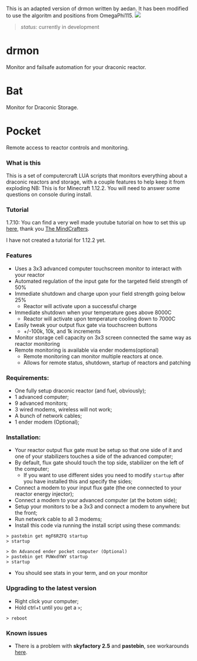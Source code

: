 
This is an adapted version of drmon written by aedan. It has been modified to use the algoritm and positions from OmegaPhi115.
![](examples/2.jpg)
> *status*: currently in development


# drmon
Monitor and failsafe automation for your draconic reactor.

# Bat
Monitor for Draconic Storage.

# Pocket
Remote access to reactor controls and monitoring.

### What is this
This is a set of computercraft LUA scripts that monitors everything about a draconic reactors and storage, with a couple features to help keep it from exploding
NB: This is for Minecraft 1.12.2. You will need to answer some questions on console during install.


### Tutorial
1.7.10: You can find a very well made youtube tutorial on how to set this up [here](https://www.youtube.com/watch?v=8rBhQP1xqEU), thank you [The MindCrafters](https://www.youtube.com/channel/UCf2wEy4_BbYpAQcgvN26OaQ).

I have not created a tutorial for 1.12.2 yet.

### Features
* Uses a 3x3 advanced computer touchscreen monitor to interact with your reactor
* Automated regulation of the input gate for the targeted field strength of 50%
* Immediate shutdown and charge upon your field strength going below 25%
  * Reactor will activate upon a successful charge
* Immediate shutdown when your temperature goes above 8000C
  * Reactor will activate upon temperature cooling down to 7000C
* Easily tweak your output flux gate via touchscreen buttons
  * +/-100k, 10k, and 1k increments
* Monitor storage cell capacity on 3x3 screen connected the same way as reactor monitoring
* Remote monitoring is available via ender modems(optional)
  * Remote monitoring can monitor multiple reactors at once.
  * Allows for remote status, shutdown, startup of reactors and patching

### Requirements:
* One fully setup draconic reactor (and fuel, obviously);
* 1 advanced computer;
* 9 advanced monitors;
* 3 wired modems, wireless will not work;
* A bunch of network cables;
* 1 ender modem (Optional);

### Installation:
* Your reactor output flux gate must be setup so that one side of it and one of your stabilizers touches a side of the advanced computer;
* By default, flux gate should touch the top side, stabilizer on the left of the computer;
  * If you want to use different sides you need to modify `startup` after you have installed this and specify the sides;
* Connect a modem to your input flux gate (the one connected to your reactor energy injector);
* Connect a modem to your advanced computer (at the botom side);
* Setup your monitors to be a 3x3 and connect a modem to anywhere but the front;
* Run network cable to all 3 modems;
* Install this code via running the install script using these commands:

```
> pastebin get mgF6RZFQ startup
> startup

> On Advanced ender pocket computer (Optional)
> pastebin get PUWxdYWY startup
> startup
```

* You should see stats in your term, and on your monitor

### Upgrading to the latest version
* Right click your computer;
* Hold ctrl+t until you get a `>`;

```
> reboot
```

### Known issues
* There is a problem with **skyfactory 2.5** and **pastebin**, see workarounds [here](https://github.com/acidjazz/drmon/issues/9#issuecomment-277910288).
